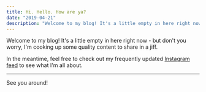 ```yaml
---
title: Hi. Hello. How are ya?
date: "2019-04-21"
description: "Welcome to my blog! It's a little empty in here right now - but don't you worry, I'm cooking up some quality content to share in a jiff."
---
```


Welcome to my blog! It's a little empty in here right now - but don't you worry, I'm cooking up some quality content to share in a jiff. 

In the meantime, feel free to check out my frequently updated [Instagram feed](https://www.instagram.com/klovey92/) to see what I'm all about.

---

See you around!